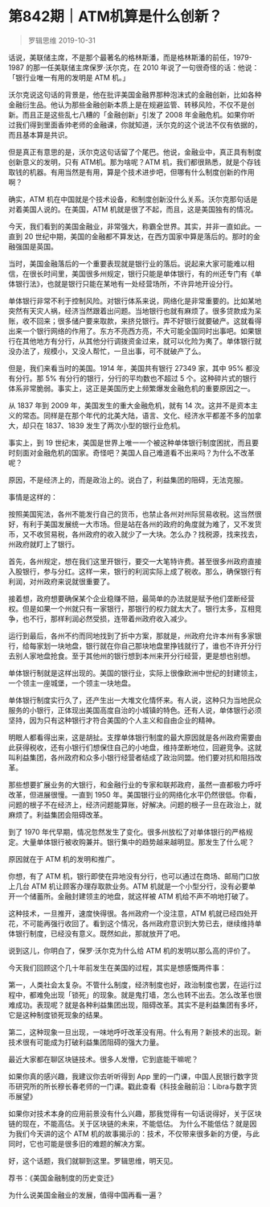 # 第842期｜ATM机算是什么创新？
> 罗辑思维
2019-10-31

话说，美联储主席，不是那个最著名的格林斯潘，而是格林斯潘的前任，1979-1987 的那一任美联储主席保罗·沃尔克，在 2010 年说了一句很奇怪的话：他说：「银行业唯一有用的发明是 ATM 机。」

沃尔克说这句话的背景是，他在批评美国金融界那种泡沫式的金融创新，比如各种金融衍生品。他认为那些金融创新本质上是在规避监管、转移风险，不仅不是创新。而且正是这些乱七八糟的「金融创新」引发了 2008 年金融危机。如果你听过我们得到里面香帅老师的金融课，你就知道，沃尔克的这个说法不仅有依据的，而且基本算是共识。

但是真正有意思的是，沃尔克这句话留了个尾巴。他说，金融业中，真正具有制度创新意义的发明，只有 ATM机。那为啥呢？ATM 机，我们都很熟悉，就是个存钱取钱的机器。有用当然是有用，算是个技术进步吧，但哪有什么制度创新的作用啊？

确实，ATM 机在中国就是个技术设备，和制度创新没什么关系。沃尔克那句话是对着美国人说的。在美国，ATM 机就是很了不起，而且，这是美国独有的情况。

今天，我们看到的美国金融业，非常强大，称霸全世界。其实，并非一直如此。一直到 20 世纪中期，美国的金融都不算发达，在西方国家中算是落后的。那时的金融强国是英国。

当时，美国金融落后的一个重要表现就是银行业的落后。说起来大家可能难以相信，在很长时间里，美国很多州规定，银行只能是单体银行，有的州还专门有《单体银行法》，也就是银行只能在某地有一处经营场所，不许异地开设分行。

单体银行非常不利于控制风险。对银行体系来说，网络化是非常重要的。比如某地突然有天灾人祸，经济当然跟着出问题。当地银行也就有麻烦了。很多贷款成为呆账，收不回来；很多储户要来取款，来挤兑银行。弄不好银行就要破产。这就看得出来一个银行网络的作用了。东方不亮西方亮，不大可能全国同时出事吧。如果银行在其他地方有分行，从其他分行调拨资金过来，就可以化险为夷了。单体银行就没办法了，规模小，又没人帮忙，一旦出事，可不就破产了么。

但是，我们来看当时的美国。1914 年，美国共有银行 27349 家，其中 95% 都没有分行。那 5% 有分行的银行，分行的平均数也不超过 5 个。这种碎片式的银行体系非常脆弱。事实上，这正是美国历史上频繁爆发金融危机的重要原因之一。

从 1837 年到 2009 年，美国发生的重大金融危机，就有 14 次。这并不是资本主义的常态。同样是在那个年代的北美大陆，语言、文化、经济水平都差不多的加拿大，却只在 1837、1839 发生了两次小型的银行业危机。

事实上，到 19 世纪末，美国是世界上唯一一个被这种单体银行制度困扰，而且要时刻面对金融危机的国家。奇怪吧？美国人自己难道看不出来吗？为什么不改革呢？

原因，不是经济上的，而是政治上的。说白了，利益集团的阻碍，无法克服。

事情是这样的：

按照美国宪法，各州不能发行自己的货币，也禁止各州对州际贸易收税。这当然很好，有利于美国发展统一大市场。但是站在各州的政府的角度就为难了，又不发货币，又不收贸易税，各州政府的收入就少了一大块。怎么办？找税源，找来找去，州政府就盯上了银行。

首先，各州规定，想在我们这里开银行，要交一大笔特许费。甚至很多州政府直接入股银行，参与分红。这样一来，银行的利润实际上成了税收。那么，确保银行有利润，对州政府来说就很重要了。

接着想，政府想要确保某个企业稳赚不赔，最简单的办法就是赋予他们垄断经营权。但是如果一个州就只有一家银行，那银行的权力就太大了。银行太多，互相竞争，也不行，那样利润必然受损，连带着州政府收入减少。

运行到最后，各州不约而同地找到了折中方案，那就是，州政府允许本州有多家银行，给每家划一块地盘，银行就在你自己那块地盘里挣钱就行了，谁也不许开分行去别人家地盘抢食。至于其他州的银行想到本州来开分行经营，更是想也别想。

单体银行制就是这样出现的。美国的银行业，实际上很像欧洲中世纪的封建领主，一个领主一座城堡，一个领主一块地盘。

单体银行制度实行久了，还产生出一大堆文化情怀来。有人说，这种只为当地民众服务的小银行，正体现出美国高度自治的小城镇的特色。还有人说，单体银行必须坚持，因为只有这种银行才符合美国的个人主义和自由企业的精神。

明眼人都看得出来，这是胡扯。支撑单体银行制度的最大原因就是各州政府需要由此获得税收，还有小银行们想保住自己的小地盘，维持垄断地位，回避竞争。这就叫利益集团，各州政府和众多小银行经营者结成了政治同盟。他们要对抗和阻挡改革。

那些想要扩展业务的大银行，和金融行业的专家和联邦政府，虽然一直都极力呼吁改革，但进展很慢。一直到 1950 年。美国银行业的网络化水平仍然很低。你看，问题的根子不在经济上，经济问题能算账，好解决。问题的根子一旦在政治上，就麻烦了。利益集团会阻碍改革。

到了 1970 年代早期，情况忽然发生了变化。很多州放松了对单体银行的严格规定。大量单体银行被收购兼并。银行集中的趋势越来越明显。那发生了什么呢？

原因就在于 ATM 机的发明和推广。

你想，有了 ATM 机，银行即使在异地没有分行，也可以通过在商场、邮局门口放上几台 ATM 机让顾客办理存取款业务。ATM 机就是一个小型分行，没有必要单开一个储蓄所。金融封建领主的地盘，就这样被 ATM 机给不声不响地打破了。

这种技术，一旦推开，速度快得很。各州政府一个没注意，ATM 机就已经四处开花，不可能再强行收回了。看到这个情况，各州政府意识到大势已去，继续维持单体银行制度，已经没有意义。既然如此，那就放开了吧。

说到这儿，你明白了，保罗·沃尔克为什么给 ATM 机的发明以那么高的评价了。

今天我们回顾这个几十年前发生在美国的过程，其实是想感慨两件事：

第一，人类社会太复杂。不管什么制度，经济制度也好，政治制度也罢，在运行过程中，都难免出现「锁死」的现象。就是鬼打墙，怎么也转不出去。怎么改革也很难成功。表现呢？就是各种利益集团出现，阻碍改革。其实不是利益集团有多坏，它是这种制度锁死现象的结果。

第二，这种现象一旦出现，一味地呼吁改革没有用。什么有用？新技术的出现。新技术很有可能成为打破利益集团阻碍的强大力量。

最近大家都在聊区块链技术。很多人发懵，它到底能干嘛呢？

如果你真的感兴趣，我建议你去听听得到 App 里的一门课，中国人民银行数字货币研究所的所长穆长春老师的一门课。戳此查看《科技金融前沿：Libra与数字货币展望》

如果你对技术本身的应用前景没有什么兴趣，那我觉得有一句话说得好，关于区块链的现在，不能高估。关于区块链的未来，不能低估。
为什么不能低估？就是因为我们今天讲的这个 ATM 机的故事揭示的：技术，不仅带来很多新的方便，与此同时，它也可能是很多旧的难题的解决方案。

好，这个话题，我们就聊到这里。罗辑思维，明天见。

荐书：《美国金融制度的历史变迁》

为什么说美国金融业的发展，值得中国再看一遍？

